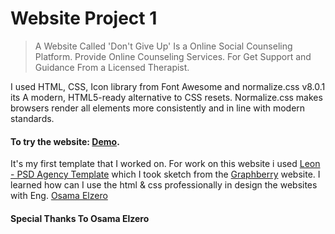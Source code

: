 # Website Project 1

> A Website Called 'Don't Give Up' Is a Online Social Counseling Platform. Provide Online Counseling Services. For Get Support and Guidance From a Licensed Therapist.

I used HTML, CSS, Icon library from Font Awesome and normalize.css v8.0.1 its A modern, HTML5-ready alternative to CSS resets. Normalize.css makes browsers render all elements more consistently and in line with modern standards.

#### To try the website: [Demo](https://omar95-a.github.io/Website-Project-1/).

It's my first template that I worked on. For work on this website i used [Leon - PSD Agency Template](https://www.graphberry.com/item/leon-psd-agency-template) which I took sketch from the [Graphberry](https://www.graphberry.com) website. I learned how can I use the html & css professionally in design the websites with Eng. [Osama Elzero](https://elzero.org/category/courses/html-and-css-practice/)

#### Special Thanks To Osama Elzero
